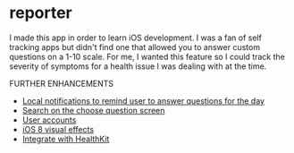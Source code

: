 # reporter

I made this app in order to learn iOS development. I was a fan of self tracking apps but didn't find one that allowed you to answer custom questions on a 1-10 scale. For me, I wanted this feature so I could track the severity of symptoms for a health issue I was dealing with at the time.

FURTHER ENHANCEMENTS
* [Local notifications to remind user to answer questions for the day](http://jamesonquave.com/blog/local-notifications-in-ios-8-with-swift-part-1/)
* [Search on the choose question screen](http://www.raywenderlich.com/76519/add-table-view-search-swift)
* [User accounts](http://www.raywenderlich.com/92667/securing-ios-data-keychain-touch-id-1password)
* [iOS 8 visual effects](http://www.raywenderlich.com/84043/ios-8-visual-effects-tutorial)
* [Integrate with HealthKit](https://developer.apple.com/library/ios/documentation/UserExperience/Conceptual/MobileHIG/HealthKit.html#//apple_ref/doc/uid/TP40006556-CH68-SW1)
